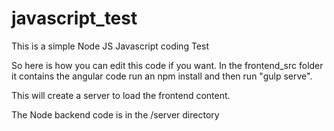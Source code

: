 # javascript_test
This is a simple Node JS Javascript coding Test


So here is how you can edit this code if you want.  In the frontend_src folder it contains the angular code run an npm install and then run "gulp serve".

This will create a server to load the frontend content.


The Node backend code is in the /server directory